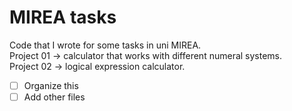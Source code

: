 # MIREA tasks

Code that I wrote for some tasks in uni MIREA.\
Project 01 -> calculator that works with different numeral systems.\
Project 02 -> logical expression calculator.

- [ ] Organize this
- [ ] Add other files
